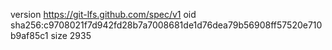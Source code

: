 version https://git-lfs.github.com/spec/v1
oid sha256:c9708021f7d942fd28b7a7008681de1d76dea79b56908ff57520e710b9af85c1
size 2935
